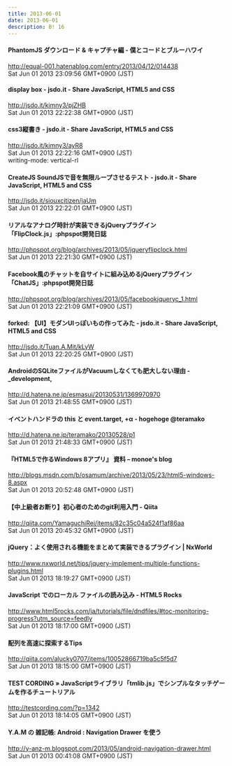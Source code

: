 ```yaml
---
title: 2013-06-01
date: 2013-06-01
description: B! 16
---
```


#### PhantomJS ダウンロード & キャプチャ編 - 僕とコードとブルーハワイ
http://equal-001.hatenablog.com/entry/2013/04/12/014438<br>
Sat Jun 01 2013 23:09:56 GMT+0900 (JST)<br>


#### display box - jsdo.it - Share JavaScript, HTML5 and CSS
http://jsdo.it/kimny3/pjZHB<br>
Sat Jun 01 2013 22:22:38 GMT+0900 (JST)<br>


#### css3縦書き - jsdo.it - Share JavaScript, HTML5 and CSS
http://jsdo.it/kimny3/ayR8<br>
Sat Jun 01 2013 22:22:16 GMT+0900 (JST)<br>
writing-mode: vertical-rl


#### CreateJS SoundJSで音を無限ループさせるテスト - jsdo.it - Share JavaScript, HTML5 and CSS
http://jsdo.it/siouxcitizen/jaUm<br>
Sat Jun 01 2013 22:22:01 GMT+0900 (JST)<br>


#### リアルなアナログ時計が実装できるjQueryプラグイン「FlipClock.js」:phpspot開発日誌
http://phpspot.org/blog/archives/2013/05/jqueryflipclock.html<br>
Sat Jun 01 2013 22:21:30 GMT+0900 (JST)<br>


#### Facebook風のチャットを自サイトに組み込めるjQueryプラグイン「ChatJS」:phpspot開発日誌
http://phpspot.org/blog/archives/2013/05/facebookjqueryc_1.html<br>
Sat Jun 01 2013 22:21:09 GMT+0900 (JST)<br>


#### forked: 【UI】モダンUIっぽいもの作ってみた - jsdo.it - Share JavaScript, HTML5 and CSS
http://jsdo.it/Tuan.A.Mit/kLyW<br>
Sat Jun 01 2013 22:20:25 GMT+0900 (JST)<br>


#### AndroidのSQLiteファイルがVacuumしなくても肥大しない理由 - _development,
http://d.hatena.ne.jp/esmasui/20130531/1369970970<br>
Sat Jun 01 2013 21:48:55 GMT+0900 (JST)<br>


#### イベントハンドラの this と event.target, +α - hogehoge @teramako
http://d.hatena.ne.jp/teramako/20130528/p1<br>
Sat Jun 01 2013 21:48:33 GMT+0900 (JST)<br>


#### 『HTML5で作るWindows 8アプリ』 資料 – monoe's blog
http://blogs.msdn.com/b/osamum/archive/2013/05/23/html5-windows-8.aspx<br>
Sat Jun 01 2013 20:52:48 GMT+0900 (JST)<br>


#### 【中上級者お断り】初心者のためのgit利用入門 - Qiita
http://qiita.com/YamaguchiRei/items/82c35c04a524f1af86aa<br>
Sat Jun 01 2013 20:45:32 GMT+0900 (JST)<br>


#### jQuery：よく使用される機能をまとめて実装できるプラグイン | NxWorld
http://www.nxworld.net/tips/jquery-implement-multiple-functions-plugins.html<br>
Sat Jun 01 2013 18:19:27 GMT+0900 (JST)<br>


#### JavaScript でのローカル ファイルの読み込み - HTML5 Rocks
http://www.html5rocks.com/ja/tutorials/file/dndfiles/#toc-monitoring-progress?utm_source=feedly<br>
Sat Jun 01 2013 18:17:00 GMT+0900 (JST)<br>


#### 配列を高速に探索するTips
http://qiita.com/alucky0707/items/10052866719ba5c5f5d7<br>
Sat Jun 01 2013 18:15:00 GMT+0900 (JST)<br>


#### TEST CORDING  » JavaScriptライブラリ「tmlib.js」でシンプルなタッチゲームを作るチュートリアル
http://testcording.com/?p=1342<br>
Sat Jun 01 2013 18:14:05 GMT+0900 (JST)<br>


#### Y.A.M の 雑記帳: Android : Navigation Drawer を使う
http://y-anz-m.blogspot.com/2013/05/android-navigation-drawer.html<br>
Sat Jun 01 2013 00:41:08 GMT+0900 (JST)<br>


